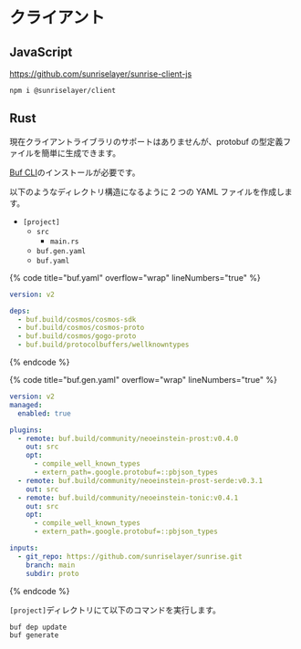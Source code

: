 # クライアント

## JavaScript

<https://github.com/sunriselayer/sunrise-client-js>

```shell
npm i @sunriselayer/client
```

## Rust

現在クライアントライブラリのサポートはありませんが、protobuf の型定義ファイルを簡単に生成できます。

[Buf CLI](https://buf.build/docs/installation/)のインストールが必要です。

以下のようなディレクトリ構造になるように 2 つの YAML ファイルを作成します。

- `[project]`
  - `src`
    - `main.rs`
  - `buf.gen.yaml`
  - `buf.yaml`

{% code title="buf.yaml" overflow="wrap" lineNumbers="true" %}

```yaml
version: v2

deps:
  - buf.build/cosmos/cosmos-sdk
  - buf.build/cosmos/cosmos-proto
  - buf.build/cosmos/gogo-proto
  - buf.build/protocolbuffers/wellknowntypes
```

{% endcode %}

{% code title="buf.gen.yaml" overflow="wrap" lineNumbers="true" %}

```yaml
version: v2
managed:
  enabled: true

plugins:
  - remote: buf.build/community/neoeinstein-prost:v0.4.0
    out: src
    opt:
      - compile_well_known_types
      - extern_path=.google.protobuf=::pbjson_types
  - remote: buf.build/community/neoeinstein-prost-serde:v0.3.1
    out: src
  - remote: buf.build/community/neoeinstein-tonic:v0.4.1
    out: src
    opt:
      - compile_well_known_types
      - extern_path=.google.protobuf=::pbjson_types

inputs:
  - git_repo: https://github.com/sunriselayer/sunrise.git
    branch: main
    subdir: proto
```

{% endcode %}

`[project]`ディレクトリにて以下のコマンドを実行します。

```shell
buf dep update
buf generate
```
